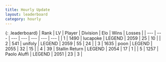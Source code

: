 ```yaml
---
title: Hourly Update
layout: leaderboard
category: hourly
---
```


{: .leaderboard}
| Rank | LV | Player | Division | Elo | Wins | Losses |
| --- | --- | --- | --- | --- | --- | --- |
| <span data-change="4">1</span> | 1490 | <span title="ID: 41925">lucapoke</span> | LEGEND | <span data-change="16">2059</span> | <span data-change="2">25</span> | <span data-change="0">10</span> |
| <span data-change="-1">2</span> | 541 | <span title="ID: 750704">unifoly</span> | LEGEND | <span data-change="0">2059</span> | <span data-change="0">55</span> | <span data-change="0">24</span> |
| <span data-change="-1">3</span> | 1635 | <span title="ID: 540690">poon</span> | LEGEND | <span data-change="0">2055</span> | <span data-change="0">32</span> | <span data-change="0">15</span> |
| <span data-change="-1">4</span> | 39 | <span title="ID: 771612">Stallin Return</span> | LEGEND | <span data-change="0">2054</span> | <span data-change="0">17</span> | <span data-change="0">1</span> |
| <span data-change="-1">5</span> | 1257 | <span title="ID: 512212">Paolo Aluffi</span> | LEGEND | <span data-change="0">2051</span> | <span data-change="0">23</span> | <span data-change="0">3</span> |